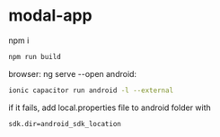 # modal-app

npm i
```bash
npm run build
```
browser: ng serve --open
android: 
```bash
ionic capacitor run android -l --external
```
  if it fails, add local.properties file to android folder with 
```bash 
sdk.dir=android_sdk_location
```
